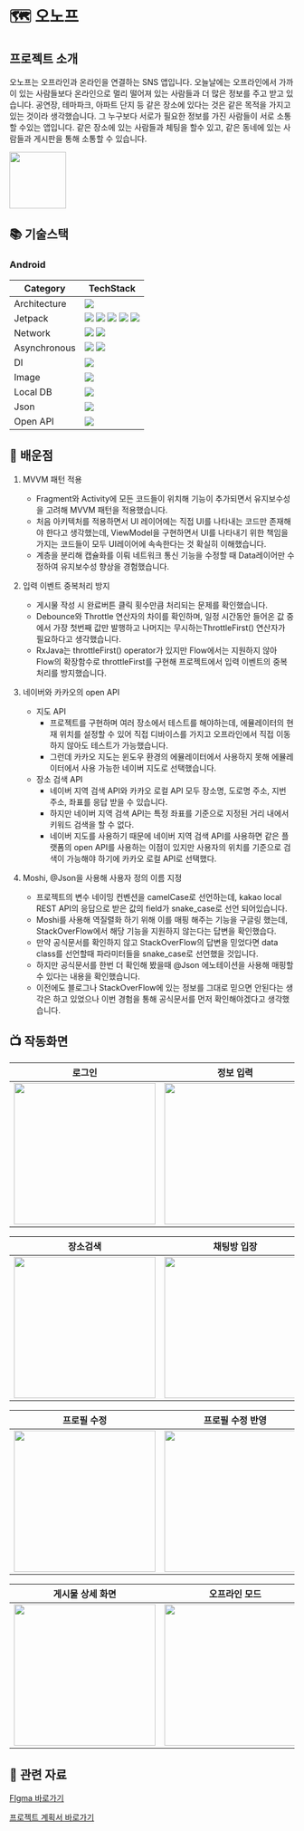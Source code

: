 # 🗺 오노프


## 프로젝트 소개

오노프는 오프라인과 온라인을 연결하는 SNS 앱입니다. 오늘날에는 오프라인에서 가까이 있는 사람들보다 온라인으로 멀리 떨어져 있는 사람들과 더 많은 정보를 주고 받고 있습니다. 공연장, 테마파크, 아파트 단지 등 같은 장소에 있다는 것은 같은 목적을 가지고 있는 것이라 생각했습니다. 그 누구보다 서로가 필요한 정보를 가진 사람들이 서로 소통할 수있는 앱입니다. 같은 장소에 있는 사람들과 체팅을 할수 있고, 같은 동네에 있는 사람들과 게시판을 통해 소통할 수 있습니다. 

[<img src="https://github.com/ANSHyeon/ONOFF/assets/127817240/cd58e095-50e9-40c8-b055-e375d282186c" height="100">](https://play.google.com/store/apps/details?id=com.anshyeon.onoff)




## 📚 기술스택

### Android
| Category  | TechStack |
| ------------- | ------------- |
| Architecture  | <img src="https://img.shields.io/badge/MVVM-603B2C"> | 
| Jetpack | <img src="https://img.shields.io/badge/ViewModel-28456C"> <img src="https://img.shields.io/badge/LiveData-5A5A5A"> <img src="https://img.shields.io/badge/DataBinding-373737"> <img src="https://img.shields.io/badge/Navigation-89632A"> <img src="https://img.shields.io/badge/Room-2B593F"> | 
| Network | <img src="https://img.shields.io/badge/Retrofit-603B2C"> <img src="https://img.shields.io/badge/OkHttp3-492F64">| 
| Asynchronous | <img src="https://img.shields.io/badge/Coroutine-69314C"> <img src="https://img.shields.io/badge/Flow-89632A"> | 
| DI | <img src="https://img.shields.io/badge/Hilt-2B593F"> | 
| Image | <img src="https://img.shields.io/badge/Coil-28456C"> | 
| Local DB |<img src="https://img.shields.io/badge/Jetpack Room-492F64"> | 
| Json | <img src="https://img.shields.io/badge/Moshi-854C1D"> | 
| Open API | <img src="https://img.shields.io/badge/Naver Map API-69314C"> | 

## 💬 배운점

1. MVVM 패턴 적용
   - Fragment와 Activity에 모든 코드들이 위치해 기능이 추가되면서 유지보수성을 고려해 MVVM 패턴을 적용했습니다.
   - 처음 아키텍처를 적용하면서 UI 레이어에는 직접 UI를 나타내는 코드만 존재해야 한다고 생각했는데, ViewModel을 구현하면서 UI를 나타내기 위한 책임을 가지는 코드들이 모두 UI레이어에 속속한다는 것 확실히 이해했습니다.
   - 계층을 분리해 캡슐화를 이뤄 네트워크 통신 기능을 수정할 때 Data레이어만 수정하여 유지보수성 향상을 경험했습니다.
    
 
2. 입력 이벤트 중복처리 방지
   - 게시물 작성 시 완료버튼 클릭 횟수만큼 처리되는 문제를 확인했습니다.
   - Debounce와 Throttle 연산자의 차이를 확인하며, 일정 시간동안 들어온 값 중에서 가장 첫번째 값만 발행하고 나머지는 무시하는ThrottleFirst() 연산자가 필요하다고 생각했습니다.
   - RxJava는 throttleFirst() operator가 있지만 Flow에서는 지원하지 않아 Flow의 확장함수로 throttleFirst를 구현해 프로젝트에서 입력 이벤트의 중복처리를 방지했습니다.
 
3. 네이버와 카카오의 open API
   - 지도 API
     - 프로젝트를 구현하며 여러 장소에서 테스트를 해야하는데, 에뮬레이터의 현재 위치를 설정할 수 있어 직접 디바이스를 가지고 오프라인에서 직접 이동하지 않아도 테스트가 가능했습니다.
     - 그런데 카카오 지도는 윈도우 환경의 에뮬레이터에서 사용하지 못해 에뮬레이터에서 사용 가능한 네이버 지도로 선택했습니다.
    - 장소 검색 API
      - 네이버 지역 검색 API와 카카오 로컬 API 모두 장소명, 도로명 주소, 지번 주소, 좌표를 응답 받을 수 있습니다.
      - 하지만 네이버 지역 검색 API는 특정 좌표를 기준으로 지정된 거리 내에서 키워드 검색을 할 수 없다.
      - 네이버 지도를 사용하기 때문에 네이버 지역 검색 API를 사용하면 같은 플랫폼의 open API를 사용하는 이점이 있지만 사용자의 위치를 기준으로 검색이 가능해야 하기에 카카오 로컬 API로 선택했다.

4. Moshi, @Json을 사용해 사용자 정의 이름 지정
   - 프로젝트의 변수 네이밍 컨벤션을 camelCase로 선언하는데, kakao local REST API의 응답으로 받은 값의 field가 snake_case로 선언 되어있습니다.
   - Moshi를 사용해 역질렬화 하기 위해 이를 매핑 해주는 기능을 구글링 했는데, StackOverFlow에서 해당 기능을 지원하지 않는다는 답변을 확인했습다.
   - 만약 공식문서를 확인하지 않고 StackOverFlow의 답변을 믿었다면 data class를 선언할때 파라미터들을 snake_case로 선언했을 것입니다.
   - 하지만 공식문서를 한번 더 확인해 봤을때 @Json 에노테이션을 사용해 매핑할수 있다는 내용을 확인했습니다.
   - 이전에도 블로그나 StackOverFlow에 있는 정보를 그대로 믿으면 안된다는 생각은 하고 있었으나 이번 경험을 통해 공식문서를 먼저 확인해야겠다고 생각했습니다.




## 📺︎ 작동화면

<div align="center">

| 로그인 | 정보 입력 | 로그아웃 |
| :---------------: | :---------------: | :---------------: |
| <img src="https://github.com/ANSHyeon/ONOFF/assets/127817240/ffa417a2-5631-4f30-bc42-19088f948438" align="center" width="250px"/> | <img src="https://github.com/ANSHyeon/ONOFF/assets/127817240/a71d26b9-bce7-4f15-917e-952e62ce7307" align="center" width="250px"/> | <img src="https://github.com/ANSHyeon/ONOFF/assets/127817240/c42d663e-9667-4518-9812-78ebd5b32672" align="center" width="250px"/> |

</div>

<div align="center">

| 장소검색 | 채팅방 입장 | 실시간 채팅 |
| :---------------: | :---------------: | :---------------: |
| <img src="https://github.com/ANSHyeon/ONOFF/assets/127817240/ccaae820-66a6-4e0f-92e6-6f423b0cf65e" align="center" width="250px"/> | <img src="https://github.com/ANSHyeon/ONOFF/assets/127817240/18b3c133-1d08-4353-bf0a-62afbe8bc46a" align="center" width="250px"/> | <img src="https://github.com/ANSHyeon/ONOFF/assets/127817240/fee2e3bd-4172-4810-96b3-1f39a9b1ad61" align="center" width="250px"/> |

</div>

<div align="center">

| 프로필 수정 | 프로필 수정 반영 | 게시물 작성 |
| :---------------: | :---------------: | :---------------: |
| <img src="https://github.com/ANSHyeon/ONOFF/assets/127817240/70b7a408-95ed-42c0-bb15-8c2cf8528eff" align="center" width="250px"/> | <img src="https://github.com/ANSHyeon/ONOFF/assets/127817240/731e4484-e84b-4fa0-a60b-05c3743df992" align="center" width="250px"/> | <img src="https://github.com/ANSHyeon/ONOFF/assets/127817240/b6b18b3e-20bc-4cbe-99cf-e3e7c2e129d3" align="center" width="250px"/> |

</div>

<div align="center">

| 게시물 상세 화면 | 오프라인 모드 | 다크 모드 |
| :---------------: | :---------------: | :---------------: |
| <img src="https://github.com/ANSHyeon/ONOFF/assets/127817240/6ecd1c70-7539-4e36-8424-8b55f6c74227" align="center" width="250px"/> | <img src="https://github.com/ANSHyeon/ONOFF/assets/127817240/b8c5d4b1-1a5b-4746-b71d-f8c4b36ae97a" align="center" width="250px"/> | <img src="https://github.com/ANSHyeon/ONOFF/assets/127817240/f8306648-01e1-474c-8f26-842027d35a57" align="center" width="250px"/> |

</div>



## 📑 관련 자료
[FIgma 바로가기](https://www.figma.com/file/CJkEYaXwFzd4RP4XKajX3S/on%2Foff?type=design&node-id=0%3A1&mode=design&t=PzZcnU6pSpx9dvfx-1)

[프로젝트 계획서 바로가기](https://docs.google.com/spreadsheets/d/1rufP5iTGT0CtReWxhzR3FXR4tQlngI9rBvHU_P8Yom8/edit?usp=sharing)


